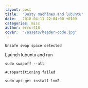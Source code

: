 ```yaml
---
layout: post
title:  "Dusty machines and lubuntu"
date:   2018-04-11 22:04:00 +0100
categories: misc
author: error418
cover:  "/assets/header-code.jpg"
---
```


```
Unsafe swap space detected
```

Launch lubuntu and run

```
sudo swapoff --all
```

`Autopartitioning failed`

```
sudo apt-get install lvm2
```

[lubuntu]: https://lubuntu.net/
[swap]: https://askubuntu.com/questions/393418/unsafe-swap-space-detected
[autopart]: https://askubuntu.com/questions/845401/installing-lubuntu-16-10-with-encrytion
